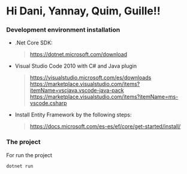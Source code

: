# Hi Dani, Yannay, Quim, Guille!! 

### Development environment installation
  - .Net Core SDK: 
    > https://dotnet.microsoft.com/download
  - Visual Studio Code 2010 with C# and Java plugin
    > https://visualstudio.microsoft.com/es/downloads
    <https://marketplace.visualstudio.com/items?itemName=vscjava.vscode-java-pack>
    https://marketplace.visualstudio.com/items?itemName=ms-vscode.csharp
  - Install Entity Framework by the following steps:
	> https://docs.microsoft.com/es-es/ef/core/get-started/install/
### The project
For run the project
```sh
dotnet run
```
